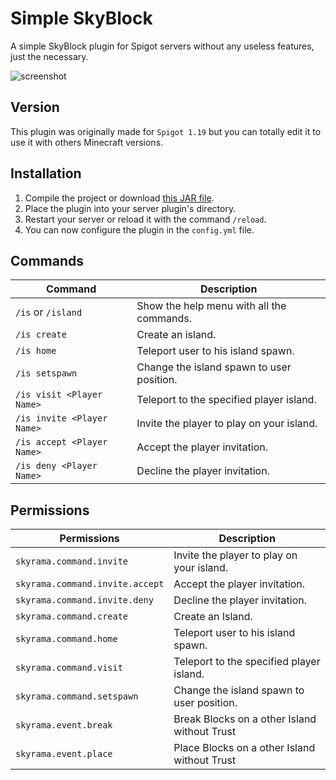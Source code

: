
# Simple SkyBlock
A simple SkyBlock plugin for Spigot servers without any useless features, just the necessary.

![screenshot](https://zupimages.net/up/21/27/c38w.png)

## Version

This plugin was originally made for `Spigot 1.19` but you can totally edit it to use it with others Minecraft versions.

## Installation

1. Compile the project or download [this JAR file](https://github.com/kozennnn/simple-skyblock/releases/download/v0.3-ALPHA/skyrama-0.3-alpha.jar).
2. Place the plugin into your server plugin's directory.
3. Restart your server or reload it with the command `/reload`.
4. You can now configure the plugin in the `config.yml` file.

## Commands

| Command       | Description  |
| ------------- |-------------|
| `/is` or `/island`       | Show the help menu with all the commands. |
| `/is create`      | Create an island.      |
| `/is home` | Teleport user to his island spawn.      |
| `/is setspawn` | Change the island spawn to user position. |
| `/is visit <Player Name>` | Teleport to the specified player island. |
| `/is invite <Player Name>` | Invite the player to play on your island. |
| `/is accept <Player Name>` | Accept the player invitation. |
| `/is deny <Player Name>` | Decline the player invitation. |

## Permissions

| Permissions                     | Description  |
|---------------------------------|-------------|
| `skyrama.command.invite`        | Invite the player to play on your island. |
| `skyrama.command.invite.accept` | Accept the player invitation. |
| `skyrama.command.invite.deny`   | Decline the player invitation. |
| `skyrama.command.create`        | Create an Island. |
| `skyrama.command.home`          | Teleport user to his island spawn. |
| `skyrama.command.visit`         | Teleport to the specified player island. |
| `skyrama.command.setspawn`      | Change the island spawn to user position. |
| `skyrama.event.break`           | Break Blocks on a other Island without Trust |
| `skyrama.event.place`           | Place Blocks on a other Island without Trust |

